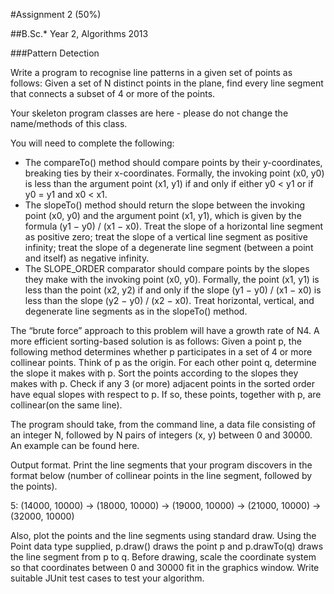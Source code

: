 #Assignment 2 (50%)


##B.Sc.* Year 2, Algorithms 2013

###Pattern Detection

Write a program to recognise line patterns in a given set of points as follows: Given a set of N distinct points in the plane, find every line segment that connects a subset of 4 or more of the points.

Your skeleton program classes are here - please do not change the name/methods of this class.

You will need to complete the following:
* The compareTo() method should compare points by their y-coordinates, breaking ties by their x-coordinates. Formally, the invoking point (x0, y0) is less than the argument point (x1, y1) if and only if either y0 < y1 or if y0 = y1 and x0 < x1.
* The slopeTo() method should return the slope between the invoking point (x0, y0) and the argument point (x1, y1), which is given by the formula (y1 − y0) / (x1 − x0). Treat the slope of a horizontal line segment as positive zero; treat the slope of a vertical line segment as positive infinity; treat the slope of a degenerate line segment (between a point and itself) as negative infinity.
* The SLOPE_ORDER comparator should compare points by the slopes they make with the invoking point (x0, y0). Formally, the point (x1, y1) is less than the point (x2, y2) if and only if the slope (y1 − y0) / (x1 − x0) is less than the slope (y2 − y0) / (x2 − x0). Treat horizontal, vertical, and degenerate line segments as in the slopeTo() method.

The “brute force” approach to this problem will have a growth rate of N4. A more efficient sorting-based solution is as follows: Given a point p, the following method determines whether p participates in a set of 4 or more collinear points.
Think of p as the origin.
For each other point q, determine the slope it makes with p.
Sort the points according to the slopes they makes with p.
Check if any 3 (or more) adjacent points in the sorted order have equal slopes with respect to p. If so, these points, together with p, are collinear(on the same line).

The program should take, from the command line, a data file consisting of an integer N, followed by N pairs of integers (x, y) between 0 and 30000. An example can be found here.

Output format. Print the line segments that your program discovers in the format below (number of collinear points in the line segment, followed by the points).

5: (14000, 10000) -> (18000, 10000) -> (19000, 10000) -> (21000, 10000) -> (32000, 10000)

Also, plot the points and the line segments using standard draw. Using the Point data type supplied, p.draw() draws the point p and p.drawTo(q) draws the line segment from p to q. Before drawing, scale the coordinate system so that coordinates between 0 and 30000 fit in the graphics window. Write suitable JUnit test cases to test your algorithm.
